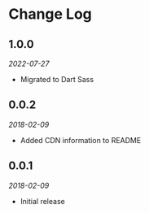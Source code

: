 # Change Log

## 1.0.0

*2022-07-27*

- Migrated to Dart Sass

## 0.0.2

*2018-02-09*

- Added CDN information to README

## 0.0.1

*2018-02-09*

- Initial release
